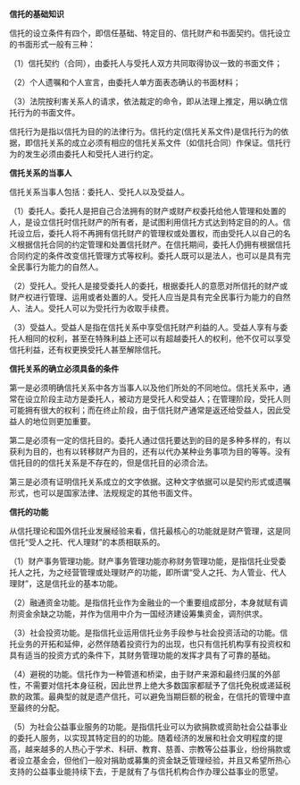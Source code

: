 **信托的基础知识**

信托的设立条件有四个，即信任基础、特定目的、信托财产和书面契约。信托设立的书面形式一般有三种：

（1）信托契约（合同），由委托人与受托人双方共同取得协议一致的书面文件；

（2）个人遗嘱和个人宣言，由委托人单方面表态确认的书面材料；

（3）法院按利害关系人的请求，依法裁定的命令，即从法理上推定，用以确立信托行为的书面文件。

信托行为是指以信托为目的的法律行为。信托约定(信托关系文件)是信托行为的依据，即信托关系的成立必须有相应的信托关系文件（如信托合同）作保证。信托行为的发生必须由委托人和受托人进行约定。

**信托关系的当事人**

信托关系当事人包括：委托人、受托人以及受益人。

（1）委托人。委托人是把自己合法拥有的财产或财产权委托给他人管理和处置的人，是设立信托时信托财产的所有者，是试图利用信托方式达到特定目的的人。信托设立后，委托人将不再拥有信托财产的管理权或处置权，而由受托人以自己的名义根据信托合同的约定管理和处置信托财产。在信托期间，委托人仍拥有根据信托合同约定的条件改变信托管理方式等权利。委托人既可以是法人，也可以是具有完全民事行为能力的自然人。

（2）受托人。受托人是接受委托人的委托，根据委托人的意愿对所信托的财产或财产权进行管理、运用或者处置的人。受托人应当是具有完全民事行为能力的自然人、法人。受托人可以为受托行为收取手续费。

（3）受益人。受益人是指在信托关系中享受信托财产利益的人。受益人享有与委托人相同的权利，甚至在特殊利益上还可以有超越委托人的权利，他不仅可以享受信托利益，还有权更换受托人甚至解除信托。

**信托关系的确立必须具备的条件**

第一是必须明确信托关系中各方当事人以及他们所处的不同地位。信托关系中，通常在设立阶段主动方是委托人，被动方是受托人和受益人；在管理阶段，受托人则可能拥有很大的权利；而在终止阶段，由于信托财产通常是返还给受益人，因此受益人的地位则更加重要。

第二是必须有一定的信托目的。委托人通过信托要达到的目的是多种多样的，有以获利为目的，也有以转移财产为目的，还有以代办某种业务事项为目的等等。没有信托目的的信托关系是不存在的，但是信托目的必须合法。

第三是必须有证明信托关系成立的文字依据。这种文字依据可以是契约形式或遗嘱形式，也可以是国家法律、法规规定的其他书面文件。

**信托的功能**

从信托理论和国外信托业发展经验来看，信托最核心的功能就是财产管理，这是同信托“受人之托、代人理财”的本质相联系的。

（1）财产事务管理功能。财产事务管理功能亦称财务管理功能，是指信托业受委托人之托，为之经营管理或处理财产的功能，即所谓“受人之托、为人管业、代人理财”，这是信托业的基本功能。

（2）融通资金功能。是指信托业作为金融业的一个重要组成部分，本身就赋有调剂资金余缺之功能，并作为信用中介为一国经济建设筹集资金，调剂供求。

（3）社会投资功能。是指信托业运用信托业务手段参与社会投资活动的功能。信托业务的开拓和延伸，必然伴随着投资行为的出现，也只有信托机构享有投资权和具有适当的投资方式的条件下，其财务管理功能的发挥才具有了可靠的基础。

（4）避税的功能。信托作为一种管道和桥梁，由于财产来源和最终归属的外部性，不需要对信托本身征税，因此世界上绝大多数国家都赋予了信托免税或递延税款的政策。最典型的就是遗产信托，可以避免当期巨额的税金，在信托的管理中直至最终的分配。

（5）为社会公益事业服务的功能。是指信托业可以为欲捐款或资助社会公益事业的委托人服务，以实现其特定目的的功能。随着经济的发展和社会文明程度的提高，越来越多的人热心于学术、科研、教育、慈善、宗教等公益事业，纷纷捐款或者设立基金会，但他们一般对捐助或募集的资金缺乏管理经验，并且又希望所热心支持的公益事业能持续下去，于是就有了与信托机构合作办理公益事业的愿望。